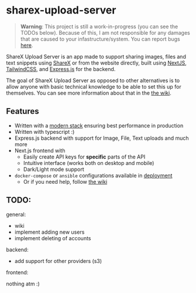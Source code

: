 # sharex-upload-server

> **Warning**: This project is still a work-in-progress (you can see the TODOs below). Because of this, I am not responsible for any damages that are caused to your infastructure/system. You can report bugs [here](https://github.com/davidilie/sharex-upload-server/issues).

ShareX Upload Server is an app made to support sharing images, files and text snippets using [ShareX](https://getsharex.com/) or from the website directly, built using [NextJS](https://nextjs.org), [TailwindCSS](https://tailwindcss.com), and [Express.js](https://expressjs.com) for the backend.

The goal of ShareX Upload Server as opposed to other alternatives is to allow anyone with basic technical knowledge to be able to set this up for themselves. You can see more information about that in the [the wiki](https://github.com/davidilie/sharex-upload-server/wiki).

## Features

-   Written with a [modern stack](https://www.mongodb.com/mern-stack) ensuring best performance in production
-   Written with typescript :)
-   Express.js backend with support for Image, File, Text uploads and much more
-   Next.js frontend with
    -   Easily create API keys for **specific** parts of the API
    -   Intuitive interface (works both on desktop and mobile)
    -   Dark/Light mode support
-   `docker-compose` or `ansible` configurations available in [deployment](/deployment)
    - Or if you need help, follow [the wiki](https://github.com/davidilie/sharex-upload-server/wiki)

## TODO:

general:

-   wiki
-   implement adding new users
-   implement deleting of accounts

backend:

-   add support for other providers (s3)

frontend:

nothing atm :)

